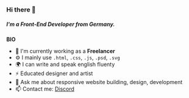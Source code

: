 ### **Hi there 👋**
##### I'm a Front-End Developer from Germany.

**BIO**
* 🏢 I'm currently working as a **Freelancer**
* ⚙️ I mainly use ``.html``, ``.css``, ``.js``, ``.psd``, ``.svg`` 
* 🌍 I can write and speak english fluenty
* ⚡️ Educated designer and artist
* 💬 Ask me about responsive website building, design, development
* 📫 Contact me: [Discord](https://invite.discord.gg/mJ2UbURpgN)
